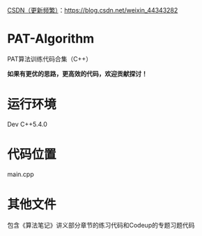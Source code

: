 [CSDN（更新频繁）](https://blog.csdn.net/weixin_44343282)：https://blog.csdn.net/weixin_44343282



# PAT-Algorithm

PAT算法训练代码合集（C++）

**如果有更优的思路，更高效的代码，欢迎贡献探讨！**

# 运行环境
Dev C++5.4.0
# 代码位置
main.cpp

# 其他文件

包含《算法笔记》讲义部分章节的练习代码和Codeup的专题习题代码
